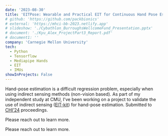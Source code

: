 ```yaml
---
date: '2023-08-30'
title: 'EITPose: Wearable and Practical EIT for Continuous Hand Pose Estimation '
# github: 'https://github.com/packbionics'
# external: 'https://mhci-bb-2023.netlify.app'
# slideshow: './Cybathlon_BurroughsWellcomeFund_Presentation.pptx'
# document: './Kyu_Alex_ProjectPart3_Report.pdf'
# document1: ''
company: 'Carnegie Mellon University'
tech:
  - Python
  - Tensorflow
  - Mediapipe Hands
  - EIT
  - IMUs
showInProjects: False
---
```


Hand-pose estimation is a difficult regression problem, especially when using indirect sensing methods (non-vision based).
As part of my independent study at CMU, I've been working on a project to validate the use of indirect sensing ([EIT-kit](https://github.com/HCIELab/EIT-kit_open-source)) for hand-pose estimation. Submitted to [CHI'24](https://chi2024.acm.org/) proceedings.

Please reach out to learn more.

Please reach out to learn more.
